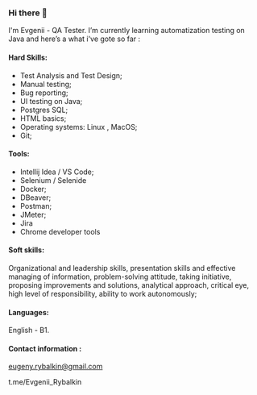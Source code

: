 ### Hi there 👋

<!--
**Evgenii083/Evgenii083** is a ✨ _special_ ✨ repository because its `README.md` (this file) appears on your GitHub profile.
-->

I'm Evgenii - QA Tester. I’m currently learning automatization testing on Java and here’s a what i've gote so far :

#### Hard Skills: 
- Test Analysis and Test Design; 
- Manual testing;
- Bug reporting;
- UI testing on Java; 
- Postgres SQL; 
- HTML basics; 
- Operating systems: Linux , MacOS; 
- Git;

#### Tools:  
- Intellij Idea / VS Code;
- Selenium / Selenide
- Docker;
- DBeaver;
- Postman;
- JMeter;
- Jira
- Chrome developer tools


#### Soft skills: 
Organizational and leadership skills, presentation skills and effective managing of information, problem-solving attitude, taking initiative, proposing improvements and solutions, analytical approach, critical eye, high level of responsibility, ability to work autonomously;

#### Languages: 
English - B1.

#### Contact information : 

eugeny.rybalkin@gmail.com

t.me/Evgenii_Rybalkin
